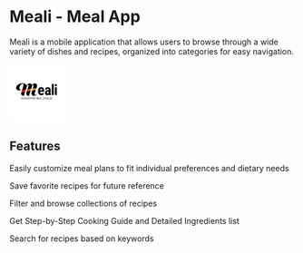  
# Meali - Meal App

<p>Meali is a mobile application that allows users to browse through a wide
variety of dishes and recipes, organized into categories for easy navigation. </p>
<img src="https://github.com/IqmanS/flutter-meals-app/raw/master/icon/icon.jpg" alt="Icon" width="100" height="100">

## Features
<p>Easily customize meal plans to fit individual preferences and dietary needs</p>
<p>Save favorite recipes for future reference</p>
<p>Filter and browse  collections of recipes</p>
<p>Get Step-by-Step Cooking Guide and Detailed Ingredients list</p>
<p>Search for recipes based on keywords</p>

